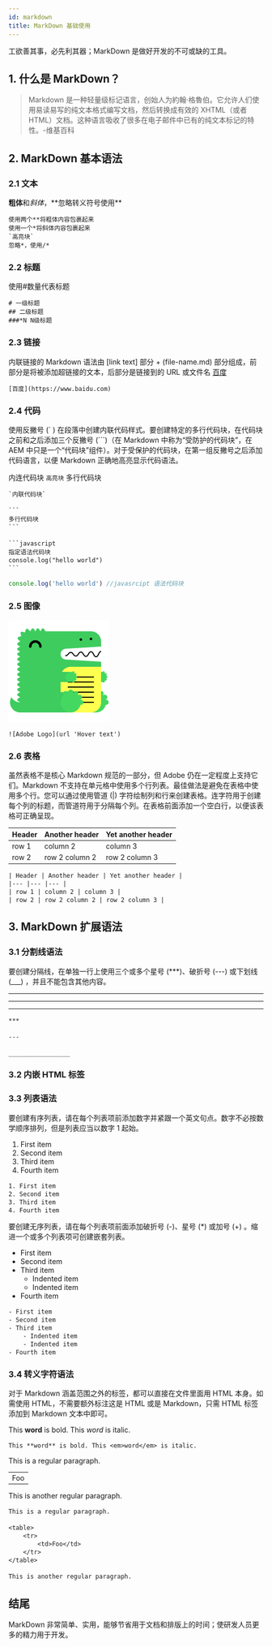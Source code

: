 ```yaml
---
id: markdown
title: MarkDown 基础使用
---
```


工欲善其事，必先利其器；MarkDown 是做好开发的不可或缺的工具。

## 1. 什么是 MarkDown？

> Markdown 是一种轻量级标记语言，创始人为約翰·格魯伯。它允许人们使用易读易写的纯文本格式编写文档，然后转换成有效的 XHTML（或者 HTML）文档。这种语言吸收了很多在电子邮件中已有的纯文本标记的特性。-维基百科

## 2. MarkDown 基本语法

### 2.1 文本

**粗体**和*斜体*，\*\*忽略转义符号使用\*\*

```
使用两个**将粗体内容包裹起来
使用一个*将斜体内容包裹起来
`高亮块`
忽略*，使用/*
```

### 2.2 标题

使用#数量代表标题

```
# 一级标题
## 二级标题
###*N N级标题
```

### 2.3 链接

内联链接的 Markdown 语法由 [link text] 部分 + (file-name.md) 部分组成，前部分是将被添加超链接的文本，后部分是链接到的 URL 或文件名
[百度](https://www.baidu.com)

```
[百度](https://www.baidu.com)
```

### 2.4 代码

使用反撇号 (` ) 在段落中创建内联代码样式。要创建特定的多行代码块，在代码块之前和之后添加三个反撇号 (```)（在 Markdown 中称为“受防护的代码块”，在 AEM 中只是一个“代码块”组件）。对于受保护的代码块，在第一组反撇号之后添加代码语言，以便 Markdown 正确地高亮显示代码语法。

内连代码块 `高亮块`
多行代码块

````
`内联代码块`

```
多行代码块
```

```javascript
指定语法代码块
console.log("hello world")
```
````

```javascript
console.log('hello world') //javasrcipt 语法代码块
```

### 2.5 图像

![Adobe Logo](../../static/img/docusaurus.png 'Hover text')

```
![Adobe Logo](url 'Hover text')
```

### 2.6 表格

虽然表格不是核心 Markdown 规范的一部分，但 Adobe 仍在一定程度上支持它们。Markdown 不支持在单元格中使用多个行列表。最佳做法是避免在表格中使用多个行。您可以通过使用管道 (|) 字符绘制列和行来创建表格。连字符用于创建每个列的标题，而管道符用于分隔每个列。在表格前面添加一个空白行，以便该表格可正确呈现。

| Header | Another header | Yet another header |
| ------ | -------------- | ------------------ |
| row 1  | column 2       | column 3           |
| row 2  | row 2 column 2 | row 2 column 3     |

```
| Header | Another header | Yet another header |
|--- |--- |--- |
| row 1 | column 2 | column 3 |
| row 2 | row 2 column 2 | row 2 column 3 |
```

## 3. MarkDown 扩展语法

### 3.1 分割线语法

要创建分隔线，在单独一行上使用三个或多个星号 (\*\*\*)、破折号 (---) 或下划线 (\_\_\_) ，并且不能包含其他内容。

---

---

---

```
***

---

_________________
```

### 3.2 内嵌 HTML 标签

### 3.3 列表语法

要创建有序列表，请在每个列表项前添加数字并紧跟一个英文句点。数字不必按数学顺序排列，但是列表应当以数字 1 起始。

1. First item
2. Second item
3. Third item
4. Fourth item

```
1. First item
2. Second item
3. Third item
4. Fourth item
```

要创建无序列表，请在每个列表项前面添加破折号 (-)、星号 (\*) 或加号 (+) 。缩进一个或多个列表项可创建嵌套列表。

- First item
- Second item
- Third item
  - Indented item
  - Indented item
- Fourth item

```
- First item
- Second item
- Third item
    - Indented item
    - Indented item
- Fourth item
```

### 3.4 转义字符语法

对于 Markdown 涵盖范围之外的标签，都可以直接在文件里面用 HTML 本身。如需使用 HTML，不需要额外标注这是 HTML 或是 Markdown，只需 HTML 标签添加到 Markdown 文本中即可。

This **word** is bold. This <em>word</em> is italic.

```
This **word** is bold. This <em>word</em> is italic.
```

This is a regular paragraph.

<table>
    <tr>
        <td>Foo</td>
    </tr>
</table>

This is another regular paragraph.

```
This is a regular paragraph.

<table>
    <tr>
        <td>Foo</td>
    </tr>
</table>

This is another regular paragraph.
```

## 结尾

MarkDown 非常简单、实用，能够节省用于文档和排版上的时间；使研发人员更多的精力用于开发。
